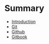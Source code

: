 # Summary

* [Introduction](README.md)
* [Git](Git.md)
* [Github](Github.md)
* [Gitbook](Gitbook.md)

